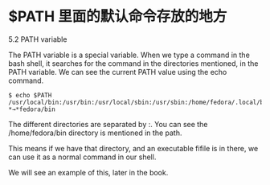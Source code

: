 # $PATH 里面的默认命令存放的地方
5.2 PATH variable

The PATH variable is a special variable. When we type a command in the bash shell, it searches for the command in the directories mentioned, in the PATH variable. We can see the current PATH value using the echo command.

```shell
$ echo $PATH
/usr/local/bin:/usr/bin:/usr/local/sbin:/usr/sbin:/home/fedora/.local/bin:/home/
*→*fedora/bin
```

The different directories are separated by :. You can see the /home/fedora/bin directory is mentioned in the path.

This means if we have that directory, and an executable fifile is in there, we can use it as a normal command in our shell.

We will see an example of this, later in the book.